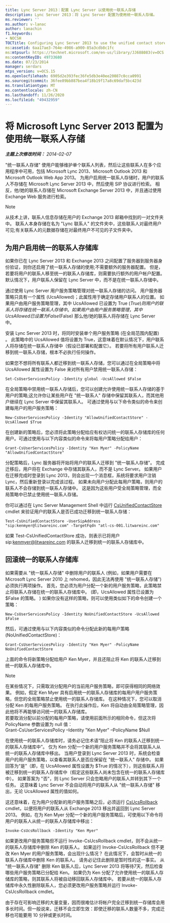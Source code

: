 ```yaml
---
title: Lync Server 2013：配置 Lync Server 以使用统一联系人存储
description: Lync Server 2013：将 Lync Server 配置为使用统一联系人存储。
ms.reviewer: ''
ms.author: v-lanac
author: lanachin
f1.keywords:
- NOCSH
TOCTitle: Configuring Lync Server 2013 to use the unified contact store
ms:assetid: 6aa17ae3-764e-4986-a900-85a3cdb8c1fc
ms:mtpsurl: https://technet.microsoft.com/en-us/library/JJ688083(v=OCS.15)
ms:contentKeyID: 49733680
ms.date: 07/23/2014
manager: serdars
mtps_version: v=OCS.15
ms.openlocfilehash: 6905d2e393fec36fe5db3e40ee20087c0cca0991
ms.sourcegitcommit: 36fee89bb887bea4f18b19f17a8c69daf5bc423d
ms.translationtype: MT
ms.contentlocale: zh-CN
ms.lasthandoff: 11/26/2020
ms.locfileid: "49432959"
---
```

# <a name="configuring-microsoft-lync-server-2013-to-use-the-unified-contact-store"></a>将 Microsoft Lync Server 2013 配置为使用统一联系人存储

<div data-xmlns="http://www.w3.org/1999/xhtml">

<div class="topic" data-xmlns="http://www.w3.org/1999/xhtml" data-msxsl="urn:schemas-microsoft-com:xslt" data-cs="https://msdn.microsoft.com/">

<div data-asp="https://msdn2.microsoft.com/asp">



</div>

<div id="mainSection">

<div id="mainBody">

<span> </span>

_**主题上次修改时间：** 2014-02-07_

"统一联系人存储" 使用户能够维护单个联系人列表，然后让这些联系人在多个应用程序中可用，包括 Microsoft Lync 2013、Microsoft Outlook 2013 和 Microsoft Outlook Web App 2013。 为用户启用统一联系人存储时，用户的联系人不存储在 Microsoft Lync Server 2013 中，然后使用 SIP 协议进行检索。 相反，他/她的联系人存储在 Microsoft Exchange Server 2013 中，并且通过使用 Exchange Web 服务进行检索。

<div>


> [!NOTE]  
> 从技术上讲，联系人信息存储在用户的 Exchange 2013 邮箱中找到的一对文件夹中。 联系人本身存储在名为 "Lync 联系人" 的文件夹中，这些联系人对最终用户可见;有关联系人的元数据存储在对最终用户不可见的子文件夹中。



</div>

<div>

## <a name="enabling-the-unified-contact-store-for-a-user"></a>为用户启用统一的联系人存储库

如果你已在 Lync Server 2013 和 Exchange 2013 之间配置了服务器到服务器身份验证，则你还启用了统一联系人存储的使用;不需要额外的服务器配置。 但是，若要将用户的联系人移至统一的联系人存储库，则需要执行额外的用户帐户配置。 默认情况下，用户联系人保留在 Lync Server 中，而不是在统一联系人存储中。

通过使用 Lync Server 用户服务策略管理对统一联系人存储的访问。 用户服务器策略只具有一个属性 (UcsAllowed)；此属性用于确定存储用户联系人的位置。 如果用户由用户服务策略管理，其中 UcsAllowed 已设置为 True ($True) 则用户的联系人将存储在统一联系人存储中。 如果用户由用户服务策略管理，其中 UcsAllowed 已设置为 False ($False) 那么他/她的联系人将存储在 Lync Server 中。

安装 Lync Server 2013 时，将同时安装单个用户服务策略 (在全局范围内配置) 。 此策略中的 UcsAllowed 值将设置为 True，这意味着在默认情况下，用户联系人将存储在统一联系人存储中（假设已部署和配置它）。 若要将所有用户联系人迁移到统一联系人存储，根本不必执行任何操作。

如果您不想将所有联系人都迁移到统一联系人存储，您可以通过在全局策略中将 UcsAllowed 属性设置为 False 来对所有用户禁用统一联系人存储：

    Set-CsUserServicesPolicy -Identity global -UcsAllowed $False

在全局策略中禁用统一联系人存储后，您可以创建允许使用统一联系人存储的基于用户的策略;这允许你让某些用户在 "统一联系人" 存储中保留其联系人，而其他用户继续在 Lync Server 中保留其联系人。 可通过使用与以下命令类似的命令来创建每用户的用户服务策略：

    New-CsUserServicesPolicy -Identity "AllowUnifiedContactStore" -UcsAllowed $True

在创建新的策略后，您必须将此策略分配给应有权访问统一的联系人存储库的任何用户。可通过使用与以下内容类似的命令来将每用户策略分配给用户：

    Grant-CsUserServicesPolicy -Identity "Ken Myer" -PolicyName "AllowUnifiedContactStore"

分配策略后，Lync 服务器将开始将用户的联系人迁移到 "统一联系人存储"。 完成迁移后，用户将在 Exchange 中存储其联系人，而不是 Lync Server。 如果用户在迁移完成时登录到 Lync 2013，则会出现一个消息框，系统将要求用户注销 Lync，然后重新登录以完成该过程。 如果未向用户分配此每用户策略，则用户的联系人不会存储到统一联系人存储中。 这是因为这些用户受全局策略管理，而全局策略中已禁止使用统一联系人存储。

你可以通过在 Lync Server Management Shell 中运行 [CsUnifiedContactStore](https://docs.microsoft.com/powershell/module/skype/Test-CsUnifiedContactStore) cmdlet 来验证用户的联系人是否已成功迁移到统一联系人存储：

    Test-CsUnifiedContactStore -UserSipAddress "sip:kenmyer@litwareinc.com" -TargetFqdn "atl-cs-001.litwareinc.com"

如果 Test-CsUnifiedContactStore 成功，则表示已将用户 sip:kenmyer@litwareinc.com 的联系人迁移到统一的联系人存储库中。

</div>

<div>

## <a name="rolling-back-the-unified-contact-store"></a>回滚统一的联系人存储库

如果需要从 "统一联系人存储" 中删除用户的联系人 (例如，如果用户需要在 Microsoft Lync Server 2010 上 rehomed，因此无法再使用 "统一联系人存储") 必须执行两项操作。 首先，您必须为用户分配一个新的用户服务策略，此策略禁止将联系人存储在统一的联系人存储库中。  (即，UcsAllowed 属性已设置为 $False 的策略。 ) 如果你没有这样的策略，则可以使用类似如下的命令创建一个策略：

    New-CsUserServicesPolicy -Identity NoUnifiedContactStore -UcsAllowed $False

然后，可通过使用与以下内容类似的命令分配此新的每用户策略 (NoUnifiedContactStore)：

    Grant-CsUserServicesPolicy -Identity "Ken Myer" -PolicyName NoUnifiedContactStore

上面的命令将新策略分配给用户 Ken Myer，并且还阻止将 Ken 的联系人迁移到统一的联系人存储库中。

<div>


> [!NOTE]  
> 在某些情况下，只需取消分配用户的当前用户服务策略，即可获得相同的网络效果。 例如，假定 Ken Myer 具有启用统一的联系人存储库的每用户用户服务策略，但您的全局策略禁止使用统一的联系人存储库。 在这种情况下，您可以取消分配 Ken 的每用户服务策略。 在执行此操作后，Ken 将自动由全局策略管理，因此他将不再能够访问统一的联系人存储库。<BR>若要取消分配以前分配的每用户策略，请使用前面所示的相同命令，但这次将 PolicyName 参数设置为 null 值：<BR>Grant-CsUserServicesPolicy –Identity "Ken Myer" –PolicyName $Null



</div>

在使用统一的联系人存储库时，请务必记住术语“阻止将 Ken 的联系人迁移到统一的联系人存储库中”。 仅为 Ken 分配一个新的用户服务策略并不会将其联系人从统一的联系人存储库中移出。 当用户登录到 Lync Server 2013 时，系统会检查用户的用户服务策略，以查看其联系人是否应保留在 "统一联系人" 存储中。 如果回答为“是”（即，在 UcsAllowed 属性设置为 $True 的情况下），则这些联系人将被迁移到统一的联系人存储库中（假定这些联系人尚未包含在统一的联系人存储库中）。 如果答案为 "否"，则 Lync Server 只会忽略用户的联系人并转到其下一个任务。 这意味着 Lync Server 不会自动将用户的联系人从 "统一联系人存储" 移出，无论 UcsAllowed 属性的值如何。

这还意味着，在为用户分配新的用户服务策略之后，必须运行 [CsUcsRollback](https://docs.microsoft.com/powershell/module/skype/Invoke-CsUcsRollback) cmdlet，以便将用户的联系人从 Exchange 2013 移出并返回到 Lync Server 2013。 例如，在为 Ken Myer 分配一个新的用户服务策略后，可使用以下命令将用户的联系人从统一的联系人存储库中移出：

    Invoke-CsUcsRollback -Identity "Ken Myer"

如果更改用户服务策略但不运行 Invoke-CsUcsRollback cmdlet，则不会从统一的联系人存储库中删除 Ken 的联系人。 如果运行 Invoke-CsUcsRollback 但不更改 Ken Myer 的用户服务策略，会出现什么情况？ 在此情况下，会暂时从统一的联系人存储库中删除 Ken 的联系人。 请务必记住此删除是暂时性的这一事实。 从 "统一联系人存储" 删除 Ken 联系人后，Lync Server 2013 将等待7天，然后检查哪些用户服务策略已分配给 Ken。 如果仍为 Ken 分配了允许使用统一的联系人存储库的策略，则其联系人将被自动移回联系人存储库中。 若要从统一的联系人存储库中永久性删除联系人，您必须更改用户服务策略并运行 Invoke-CsUcsRollback cmdlet。

由于存在可影响迁移的大量变量，因而很难估计将帐户完全迁移到统一存储库会用多长时间。但一般说来，迁移不会立即生效：即使迁移的联系人数量不多，完成迁移也可能要用 10 分钟或更长时间。

</div>

</div>

<span> </span>

</div>

</div>

</div>

